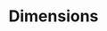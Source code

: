 ---
layout: default
bigquery: https://console.cloud.google.com/bigquery?p=covid-19-dimensions-ai&page=table&d=data&t=publications
contributors: Digital Science, https://www.digital-science.com/
cost: Free for personal, non-commercial use.
description: Dimensions contains more than 100 million publications, ranging from
  articles published in scholarly journals, books and book chapters, to preprints
  and conference proceedings. All publications are contextualized with linked data
  sets, funding, publications, patents, clinical trials, and policy documents. You
  can also view associated categories, funders, institutions, and researcher profiles.
documentation: https://docs.dimensions.ai/bigquery/index.html
last_edit: 04/06/2022, 09:00:22
location: https://www.dimensions.ai/products/free/
maintained_by: Digital Science, https://www.digital-science.com/
schema_fields:
- established
- date_normal
- category_for
- category_uoa
- research_org_state_codes
- research_org_state_names
- original_abstract
- publication_ids
- open_access_categories_v2
- investigators
- funder_org_state_codes
- category_hrcs_rac
- patent_ids
- year
- authors
- funder_org_cities
- citation_string
- funding_cny
- filing_year
- registry
- funder_org
- types
- conditions
- book_title
- email_address
- repository_url
- status
- embargo_date
- granted_year
- grant_number
- date_imported_gbq
- funder_orgs
- issue
- foa_number
- resulting_publication_doi
- conference
- category_bra
- links
- funding_amount
- funder_countries
- phase
- isbn
- organisation_details
- aliases
- priority_date
- mesh_headings
- citations_count
- description
- altmetrics
- cited_by_ids
- source_id
- application_number
- editors
- researcher_ids
- type
- end_year
- filing_status
- category_sdg
- funding_cad
- concepts
- current_assignee_countries
- acknowledgements
- pmcid
- active_years
- category_icrp_ct
- associated_publication_id
- acronym
- resulting_publication_ids
- cpc
- date_online
- date_print
- associated_publication_doi
- category_hrcs_hc
- labels
- associated_publication_arxiv_id
- funding_aud
- research_org_country_names
- abstract
- inventor_names
- pmid
- language
- linkout
- title
- journal
- date
- clinical_trial_ids
- original_title
- category_hra
- kind
- end_date
- original_assignee_orgs
- associated_grant_ids
- volume
- assignee_orgs
- eisbn
- id
- repository_name
- funding_nzd
- current_assignee_orgs
- funding_usd
- mesh_terms
- journal_lists
- parent_id
- date_inserted
- family_id
- associated_publication_pmid
- created_date
- funding_eur
- filing_date
- current_assignee
- priority_year
- jurisdiction
- brief_title
- relationships
- funding_currency
- funding_details
- gender
- open_access_categories
- date_modified
- repository_id
- research_org_cities
- external_ids
- funder_org_countries
- expiration_date
- interventions
- ipcr
- supporting_grant_ids
- proceedings_title
- legal_events
- research_orgs
- funding_chf
- funding_gbp
- family_members_ids
- subtitles
- address
- publication_date
- original_assignee_countries
- funding_jpy
- doi
- categories
- citations
- research_org_city_names
- license
- original_assignee
- category_rcdc
- arxiv_id
- start_date
- category_icrp_cso
- pages
- family_count
- metrics
- legal_status
- research_org_countries
- acronyms
- book_series_title
- granted_date
- assignee_countries
- publisher
- expiration_year
- name
- start_year
- wikipedia_url
- reference_ids
- funder_org_acronyms
- publication_year
shortname: dimensions
tags:
- scholarly literature
- patents
- funding
- clinical trials
- academic profiles
terms_of_use: 'Use of both the Dimensions COVID-19 dataset and full Dimensions dataset
  are subject to the Dimensions Terms of use: https://www.dimensions.ai/policies-terms-legal '
title: Dimensions
uuid: dcff88bd-fe6b-4fdb-8159-809bf9d7bc1c
---